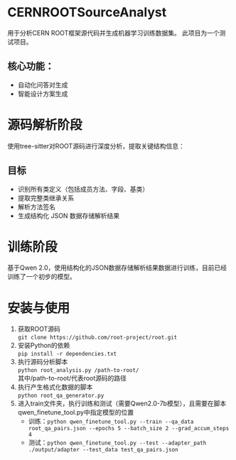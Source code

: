 # CERNROOTSourceAnalyst
 用于分析CERN ROOT框架源代码并生成机器学习训练数据集。 此项目为一个测试项目。

## 核心功能：

- 自动化问答对生成
- 智能设计方案生成

# 源码解析阶段

使用tree-sitter对ROOT源码进行深度分析，提取关键结构信息： 

## 目标
- 识别所有类定义（包括成员方法、字段、基类）
- 提取完整类继承关系
- 解析方法签名
- 生成结构化 JSON 数据存储解析结果


# 训练阶段

基于Qwen 2.0，使用结构化的JSON数据存储解析结果数据进行训练，目前已经训练了一个初步的模型。

# 安装与使用

1. 获取ROOT源码  
`git clone https://github.com/root-project/root.git` 
2. 安装Python的依赖  
`pip install -r dependencies.txt`
3. 执行源码分析脚本  
`python root_analysis.py /path-to-root/`  
其中/path-to-root/代表root源码的路径
4. 执行产生格式化数据的脚本  
`python root_qa_generator.py`
5. 进入train文件夹，执行训练和测试（需要Qwen2.0-7b模型），且需要在脚本qwen_finetune_tool.py中指定模型的位置  
    - 训练：`python qwen_finetune_tool.py --train --qa_data root_qa_pairs.json --epochs 5 --batch_size 2 --grad_accum_steps 4`
    - 测试：`python qwen_finetune_tool.py --test --adapter_path ./output/adapter --test_data test_qa_pairs.json`
